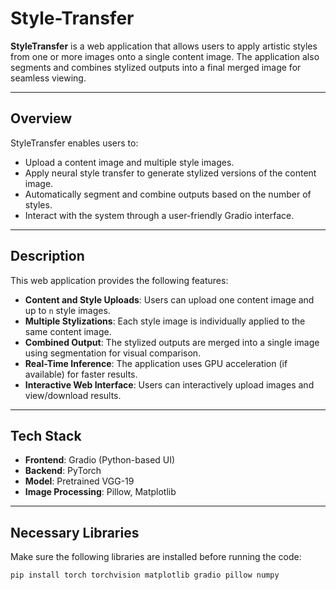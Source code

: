 # Style-Transfer

**StyleTransfer** is a web application that allows users to apply artistic styles from one or more images onto a single content image. The application also segments and combines stylized outputs into a final merged image for seamless viewing.

---

## Overview

StyleTransfer enables users to:

- Upload a content image and multiple style images.
- Apply neural style transfer to generate stylized versions of the content image.
- Automatically segment and combine outputs based on the number of styles.
- Interact with the system through a user-friendly Gradio interface.

---

##  Description

This web application provides the following features:

- **Content and Style Uploads**: Users can upload one content image and up to `n` style images.
- **Multiple Stylizations**: Each style image is individually applied to the same content image.
- **Combined Output**: The stylized outputs are merged into a single image using segmentation for visual comparison.
- **Real-Time Inference**: The application uses GPU acceleration (if available) for faster results.
- **Interactive Web Interface**: Users can interactively upload images and view/download results.

---

## Tech Stack

- **Frontend**: Gradio (Python-based UI)
- **Backend**: PyTorch
- **Model**: Pretrained VGG-19
- **Image Processing**: Pillow, Matplotlib

---

##  Necessary Libraries

Make sure the following libraries are installed before running the code:

```bash
pip install torch torchvision matplotlib gradio pillow numpy


